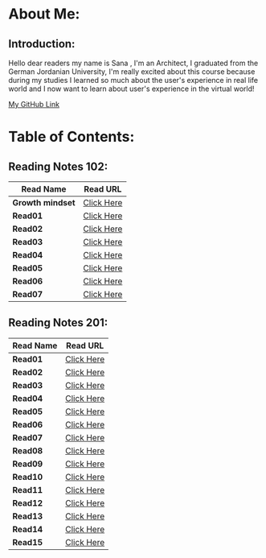 # About Me:

## Introduction:

Hello dear readers my name is Sana ,
I'm an Architect, I graduated from the German Jordanian University, I'm really excited about this course because during my studies I learned so much about the user's experience in real life world and I now want to learn about user's experience in the virtual world!

[My GitHub Link ](https://github.com/SanaIshaqat)



# Table of Contents:

## Reading Notes 102:

Read Name | Read URL
------------ | -------------
**Growth mindset** | [Click Here](https://sanaishaqat.github.io/Reading-Notes/GrowthMindset)
**Read01** | [Click Here](https://sanaishaqat.github.io/Reading-Notes/Read01)
**Read02** | [Click Here](https://sanaishaqat.github.io/Reading-Notes/Read02)
**Read03** | [Click Here](https://sanaishaqat.github.io/Reading-Notes/Read03)
**Read04** | [Click Here](https://sanaishaqat.github.io/Reading-Notes/Read04)
**Read05** | [Click Here](https://sanaishaqat.github.io/Reading-Notes/Read05)
**Read06** | [Click Here](https://sanaishaqat.github.io/Reading-Notes/Read06)
**Read07** | [Click Here](https://sanaishaqat.github.io/Reading-Notes/Read07)

## Reading Notes 201:

Read Name | Read URL
------------ | -------------
**Read01** | [Click Here](https://sanaishaqat.github.io/Reading-Notes/Class01)
**Read02** | [Click Here](https://sanaishaqat.github.io/Reading-Notes/Class02)
**Read03** | [Click Here]()
**Read04** | [Click Here]()
**Read05** | [Click Here]()
**Read06** | [Click Here]()
**Read07** | [Click Here]()
**Read08** | [Click Here]()
**Read09** | [Click Here]()
**Read10** | [Click Here]()
**Read11** | [Click Here]()
**Read12** | [Click Here]()
**Read13** | [Click Here]()
**Read14** | [Click Here]()
**Read15** | [Click Here]()